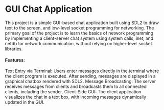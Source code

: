 # GUI Chat Application
This project is a simple GUI-based chat application built using SDL2 to draw text to the screen, and low-level socket programming for networking. The primary goal of the project is to learn the basics of network programming by implementing a client-server chat system using system calls, inet, and netdb for network communication, without relying on higher-level socket libraries.

#### Features:

  Text Entry via Terminal:
        Users enter messages directly in the terminal where the client program is executed.
        After sending, messages are displayed in a graphical chatbox rendered with SDL2.
    Message Broadcasting:
        The server receives messages from clients and broadcasts them to all connected clients, including the sender.
    Client-Side GUI:
        The client application visualizes the chat in a text box, with incoming messages dynamically updated in the GUI.

